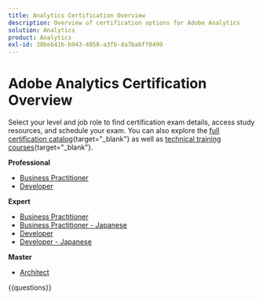 ```yaml
---
title: Analytics Certification Overview
description: Overview of certification options for Adobe Analytics
solution: Analytics
product: Analytics
exl-id: 38beb41b-b943-4058-a3fb-da7babff8499
---
```

# Adobe Analytics Certification Overview

Select your level and job role to find certification exam details, access study resources, and schedule your exam. You can also explore the [full certification catalog](https://certification.adobe.com/certifications){target="_blank"} as well as [technical training courses](https://certification.adobe.com/courses/?/courses){target="_blank"}.

**Professional**

* [Business Practitioner](https://certification.adobe.com/certification/analytics-business-practitioner-professional) <!--AD0-E212-->
* [Developer](https://certification.adobe.com/certification/adobe-analytics-developer-professional) <!--AD0-E213-->

**Expert**

* [Business Practitioner](https://certification.adobe.com/certification/analytics-business-practitioner-expert) <!--AD0-E208-->
* [Business Practitioner - Japanese](https://certification.adobe.com/certification/analytics-business-practitioner-expert)<!--AD0-E208-J-->
* [Developer](https://certification.adobe.com/certification/developer-expert) <!--AD0-E209-->
* [Developer - Japanese](https://certification.adobe.com/certification/developer-expert) <!--AD0-E209-J-->

**Master**

* [Architect](https://certification.adobe.com/certification/architect-master) <!--AD0-E207-->

{{questions}}

